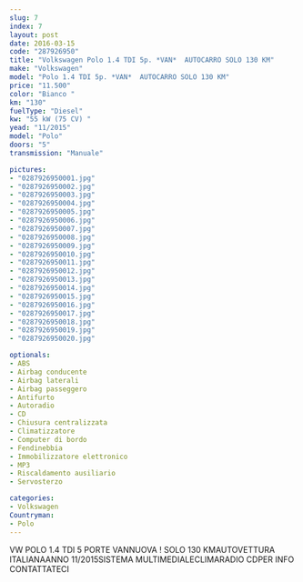 ```yaml
---
slug: 7
index: 7
layout: post
date: 2016-03-15
code: "287926950"
title: "Volkswagen Polo 1.4 TDI 5p. *VAN*  AUTOCARRO SOLO 130 KM"
make: "Volkswagen"
model: "Polo 1.4 TDI 5p. *VAN*  AUTOCARRO SOLO 130 KM"
price: "11.500"
color: "Bianco "
km: "130"
fuelType: "Diesel"
kw: "55 kW (75 CV) "
yead: "11/2015"
model: "Polo"
doors: "5"
transmission: "Manuale"

pictures:
- "0287926950001.jpg"
- "0287926950002.jpg"
- "0287926950003.jpg"
- "0287926950004.jpg"
- "0287926950005.jpg"
- "0287926950006.jpg"
- "0287926950007.jpg"
- "0287926950008.jpg"
- "0287926950009.jpg"
- "0287926950010.jpg"
- "0287926950011.jpg"
- "0287926950012.jpg"
- "0287926950013.jpg"
- "0287926950014.jpg"
- "0287926950015.jpg"
- "0287926950016.jpg"
- "0287926950017.jpg"
- "0287926950018.jpg"
- "0287926950019.jpg"
- "0287926950020.jpg"

optionals:
- ABS
- Airbag conducente
- Airbag laterali
- Airbag passeggero
- Antifurto
- Autoradio
- CD
- Chiusura centralizzata
- Climatizzatore
- Computer di bordo
- Fendinebbia
- Immobilizzatore elettronico
- MP3
- Riscaldamento ausiliario
- Servosterzo

categories:
- Volkswagen
Countryman:
- Polo
---
```

VW POLO 1.4 TDI 5 PORTE VANNUOVA ! SOLO 130 KMAUTOVETTURA ITALIANAANNO 11/2015SISTEMA MULTIMEDIALECLIMARADIO CDPER INFO CONTATTATECI